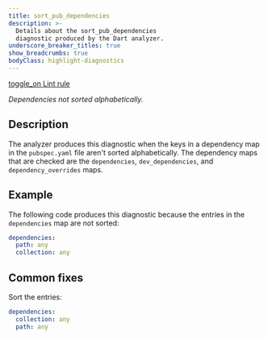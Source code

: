 ```yaml
---
title: sort_pub_dependencies
description: >-
  Details about the sort_pub_dependencies
  diagnostic produced by the Dart analyzer.
underscore_breaker_titles: true
show_breadcrumbs: true
bodyClass: highlight-diagnostics
---
```


<div class="tags">
  <a class="tag-label"
      href="/tools/linter-rules/sort_pub_dependencies"
      title="Learn about the lint rule that enables this diagnostic."
      aria-label="Learn about the lint rule that enables this diagnostic."
      target="_blank">
    <span class="material-symbols" aria-hidden="true">toggle_on</span>
    <span>Lint rule</span>
  </a>
</div>

_Dependencies not sorted alphabetically._

## Description

The analyzer produces this diagnostic when the keys in a dependency map in
the `pubspec.yaml` file aren't sorted alphabetically. The dependency maps
that are checked are the `dependencies`, `dev_dependencies`, and
`dependency_overrides` maps.

## Example

The following code produces this diagnostic because the entries in the
`dependencies` map are not sorted:

```yaml
dependencies:
  path: any
  collection: any
```

## Common fixes

Sort the entries:

```yaml
dependencies:
  collection: any
  path: any
```
